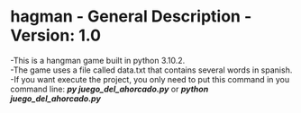 # hagman - General Description - Version: 1.0
-This is a hangman game built in python 3.10.2.  
-The game uses a file called data.txt that contains several words in spanish.  
-If you want execute the project, you only need to put this command in you command line: ***py juego_del_ahorcado.py*** or ***python juego_del_ahorcado.py***  






